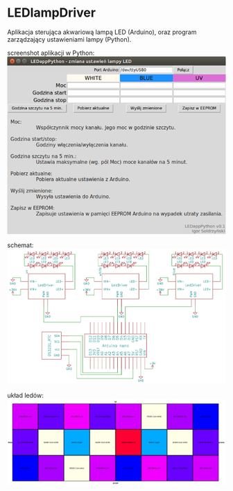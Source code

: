 # LEDlampDriver
Aplikacja sterująca akwariową lampą LED (Arduino), oraz program zarządzający ustawieniami lampy (Python).

screenshot aplikacji w Python:
![Screenshot](screenshot.png)

schemat:
![Screenshot](schemat.png)

układ ledów:
![Screenshot](ukladLedowObecnie.png)
